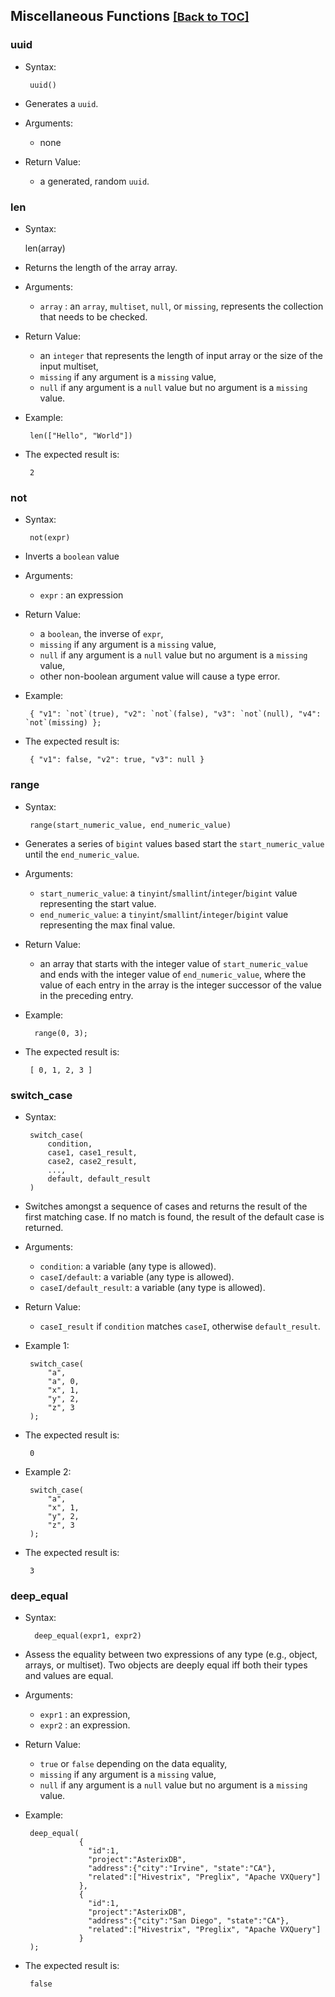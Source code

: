<!--
 ! Licensed to the Apache Software Foundation (ASF) under one
 ! or more contributor license agreements.  See the NOTICE file
 ! distributed with this work for additional information
 ! regarding copyright ownership.  The ASF licenses this file
 ! to you under the Apache License, Version 2.0 (the
 ! "License"); you may not use this file except in compliance
 ! with the License.  You may obtain a copy of the License at
 !
 !   http://www.apache.org/licenses/LICENSE-2.0
 !
 ! Unless required by applicable law or agreed to in writing,
 ! software distributed under the License is distributed on an
 ! "AS IS" BASIS, WITHOUT WARRANTIES OR CONDITIONS OF ANY
 ! KIND, either express or implied.  See the License for the
 ! specific language governing permissions and limitations
 ! under the License.
 !-->

## <a id="MiscFunctions">Miscellaneous Functions</a> <font size="4"><a href="#toc">[Back to TOC]</a></font> ##

### uuid ###
 * Syntax:

        uuid()

* Generates a `uuid`.
* Arguments:
    * none
* Return Value:
    * a generated, random `uuid`.


### len ###
 * Syntax:

    len(array)

 * Returns the length of the array array.
 * Arguments:
    * `array` : an `array`, `multiset`, `null`, or `missing`, represents the collection that needs to be checked.
 * Return Value:
    * an `integer` that represents the length of input array or the size of the input multiset,
    * `missing` if any argument is a `missing` value,
    * `null` if any argument is a `null` value but no argument is a `missing` value.

 * Example:

        len(["Hello", "World"])


 * The expected result is:

        2


### not ###
 * Syntax:

        not(expr)

 * Inverts a `boolean` value
 * Arguments:
    * `expr` : an expression
 * Return Value:
    * a `boolean`, the inverse of `expr`,
    * `missing` if any argument is a `missing` value,
    * `null` if any argument is a `null` value but no argument is a `missing` value,
    * other non-boolean argument value will cause a type error.
 * Example:

        { "v1": `not`(true), "v2": `not`(false), "v3": `not`(null), "v4": `not`(missing) };

 * The expected result is:

        { "v1": false, "v2": true, "v3": null }


### range ###
 * Syntax:

        range(start_numeric_value, end_numeric_value)

* Generates a series of `bigint` values based start the `start_numeric_value` until the `end_numeric_value`.
* Arguments:
   * `start_numeric_value`: a `tinyint`/`smallint`/`integer`/`bigint` value representing the start value.
   * `end_numeric_value`: a `tinyint`/`smallint`/`integer`/`bigint` value representing the max final value.
* Return Value:
    * an array that starts with the integer value of `start_numeric_value` and ends with
      the integer value of `end_numeric_value`, where the value of each entry in the array is
      the integer successor of the value in the preceding entry.
* Example:

        range(0, 3);

 * The expected result is:

        [ 0, 1, 2, 3 ]


### switch_case ###
 * Syntax:

        switch_case(
            condition,
            case1, case1_result,
            case2, case2_result,
            ...,
            default, default_result
        )

 * Switches amongst a sequence of cases and returns the result of the first matching case. If no match is found, the result of the default case is returned.
 * Arguments:
    * `condition`: a variable (any type is allowed).
    * `caseI/default`: a variable (any type is allowed).
    * `caseI/default_result`: a variable (any type is allowed).
 * Return Value:
    * `caseI_result` if `condition` matches `caseI`, otherwise `default_result`.
 * Example 1:

        switch_case(
            "a",
            "a", 0,
            "x", 1,
            "y", 2,
            "z", 3
        );


 * The expected result is:

        0

 * Example 2:

        switch_case(
            "a",
            "x", 1,
            "y", 2,
            "z", 3
        );

 * The expected result is:

        3


### deep_equal ###
* Syntax:

        deep_equal(expr1, expr2)


 * Assess the equality between two expressions of any type (e.g., object, arrays, or multiset).
 Two objects are deeply equal iff both their types and values are equal.
 * Arguments:
    * `expr1` : an expression,
    * `expr2` : an expression.
 * Return Value:
    * `true` or `false` depending on the data equality,
    * `missing` if any argument is a `missing` value,
    * `null` if any argument is a `null` value but no argument is a `missing` value.


 * Example:

        deep_equal(
                   {
                     "id":1,
                     "project":"AsterixDB",
                     "address":{"city":"Irvine", "state":"CA"},
                     "related":["Hivestrix", "Preglix", "Apache VXQuery"]
                   },
                   {
                     "id":1,
                     "project":"AsterixDB",
                     "address":{"city":"San Diego", "state":"CA"},
                     "related":["Hivestrix", "Preglix", "Apache VXQuery"]
                   }
        );

 * The expected result is:

        false

